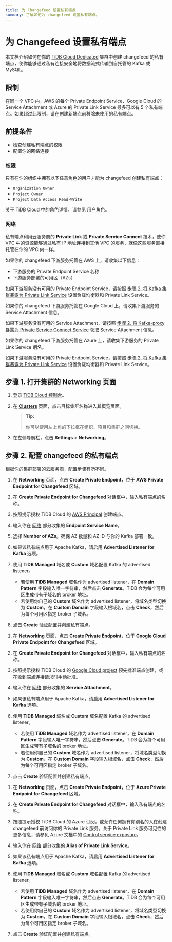 ```yaml
---
title: 为 Changefeed 设置私有端点
summary: 了解如何为 changefeed 设置私有端点。
---
```


# 为 Changefeed 设置私有端点

本文档介绍如何在你的 [TiDB Cloud Dedicated](/tidb-cloud/select-cluster-tier.md#tidb-cloud-dedicated) 集群中创建 changefeed 的私有端点，使你能够通过私有连接安全地将数据流式传输到自托管的 Kafka 或 MySQL。

## 限制

在同一个 VPC 内，AWS 的每个 Private Endpoint Service、Google Cloud 的 Service Attachment 或 Azure 的 Private Link Service 最多可以有 5 个私有端点。如果超过此限制，请在创建新端点前移除未使用的私有端点。

## 前提条件

- 检查创建私有端点的权限
- 配置你的网络连接

### 权限

只有在你的组织中拥有以下任意角色的用户才能为 changefeed 创建私有端点：

- `Organization Owner`
- `Project Owner`
- `Project Data Access Read-Write`

关于 TiDB Cloud 中的角色详情，请参见 [用户角色](/tidb-cloud/manage-user-access.md#user-roles)。

### 网络

私有端点利用云服务商的 **Private Link** 或 **Private Service Connect** 技术，使你 VPC 中的资源能够通过私有 IP 地址连接到其他 VPC 的服务，就像这些服务直接托管在你的 VPC 内一样。

<SimpleTab>
<div label="AWS">

如果你的 changefeed 下游服务托管在 AWS 上，请收集以下信息：

- 下游服务的 Private Endpoint Service 名称
- 下游服务部署的可用区（AZs）

如果下游服务没有可用的 Private Endpoint Service，请按照 [步骤 2. 将 Kafka 集群暴露为 Private Link Service](/tidb-cloud/setup-aws-self-hosted-kafka-private-link-service.md#step-2-expose-the-kafka-cluster-as-private-link-service) 设置负载均衡器和 Private Link Service。

</div>

<div label="Google Cloud">

如果你的 changefeed 下游服务托管在 Google Cloud 上，请收集下游服务的 Service Attachment 信息。

如果下游服务没有可用的 Service Attachment，请按照 [步骤 2. 将 Kafka-proxy 暴露为 Private Service Connect Service](/tidb-cloud/setup-self-hosted-kafka-private-service-connect.md#step-2-expose-kafka-proxy-as-private-service-connect-service) 获取 Service Attachment 信息。

</div>

<div label="Azure">

如果你的 changefeed 下游服务托管在 Azure 上，请收集下游服务的 Private Link Service 别名。

如果下游服务没有可用的 Private Endpoint Service，请按照 [步骤 2. 将 Kafka 集群暴露为 Private Link Service](/tidb-cloud/setup-azure-self-hosted-kafka-private-link-service.md#step-2-expose-the-kafka-cluster-as-private-link-service) 设置负载均衡器和 Private Link Service。

</div>
</SimpleTab>

## 步骤 1. 打开集群的 Networking 页面

1. 登录 [TiDB Cloud 控制台](https://tidbcloud.com/)。

2. 在 [**Clusters**](https://tidbcloud.com/project/clusters) 页面，点击目标集群名称进入其概览页面。

    > **Tip:**
    >
    > 你可以使用左上角的下拉框在组织、项目和集群之间切换。

3. 在左侧导航栏，点击 **Settings** > **Networking**。

## 步骤 2. 配置 changefeed 的私有端点

根据你的集群部署的云服务商，配置步骤有所不同。

<SimpleTab>
<div label="AWS">

1. 在 **Networking** 页面，点击 **Create Private Endpoint**，位于 **AWS Private Endpoint for Changefeed** 区域。
2. 在 **Create Private Endpoint for Changefeed** 对话框中，输入私有端点的名称。
3. 按照提示授权 TiDB Cloud 的 [AWS Principal](https://docs.aws.amazon.com/IAM/latest/UserGuide/reference_policies_elements_principal.html#principal-accounts) 创建端点。
4. 输入你在 [网络](#network) 部分收集的 **Endpoint Service Name**。
5. 选择 **Number of AZs**。确保 AZ 数量和 AZ ID 与你的 Kafka 部署一致。
6. 如果该私有端点用于 Apache Kafka，请启用 **Advertised Listener for Kafka** 选项。
7. 使用 **TiDB Managed** 域名或 **Custom** 域名配置 Kafka 的 advertised listener。

    - 若使用 **TiDB Managed** 域名作为 advertised listener，在 **Domain Pattern** 字段输入唯一字符串，然后点击 **Generate**。TiDB 会为每个可用区生成带有子域名的 broker 地址。
    - 若使用你自己的 **Custom** 域名作为 advertised listener，将域名类型切换为 **Custom**，在 **Custom Domain** 字段输入根域名，点击 **Check**，然后为每个可用区指定 broker 子域名。

8. 点击 **Create** 验证配置并创建私有端点。

</div>

<div label="Google Cloud">

1. 在 **Networking** 页面，点击 **Create Private Endpoint**，位于 **Google Cloud Private Endpoint for Changefeed** 区域。
2. 在 **Create Private Endpoint for Changefeed** 对话框中，输入私有端点的名称。
3. 按照提示授权 TiDB Cloud 的 [Google Cloud project](https://cloud.google.com/resource-manager/docs/creating-managing-projects) 预先批准端点创建，或在收到端点连接请求时手动批准。
4. 输入你在 [网络](#network) 部分收集的 **Service Attachment**。
5. 如果该私有端点用于 Apache Kafka，请启用 **Advertised Listener for Kafka** 选项。
6. 使用 **TiDB Managed** 域名或 **Custom** 域名配置 Kafka 的 advertised listener。

    - 若使用 **TiDB Managed** 域名作为 advertised listener，在 **Domain Pattern** 字段输入唯一字符串，然后点击 **Generate**。TiDB 会为每个可用区生成带有子域名的 broker 地址。
    - 若使用你自己的 **Custom** 域名作为 advertised listener，将域名类型切换为 **Custom**，在 **Custom Domain** 字段输入根域名，点击 **Check**，然后为每个可用区指定 broker 子域名。

7. 点击 **Create** 验证配置并创建私有端点。

</div>

<div label="Azure">

1. 在 **Networking** 页面，点击 **Create Private Endpoint**，位于 **Azure Private Endpoint for Changefeed** 区域。
2. 在 **Create Private Endpoint for Changefeed** 对话框中，输入私有端点的名称。
3. 按照提示授权 TiDB Cloud 的 Azure 订阅，或允许任何拥有你别名的人在创建 changefeed 前访问你的 Private Link 服务。关于 Private Link 服务可见性的更多信息，请参见 Azure 文档中的 [Control service exposure](https://learn.microsoft.com/en-us/azure/private-link/private-link-service-overview#control-service-exposure)。
4. 输入你在 [网络](#network) 部分收集的 **Alias of Private Link Service**。
5. 如果该私有端点用于 Apache Kafka，请启用 **Advertised Listener for Kafka** 选项。
6. 使用 **TiDB Managed** 域名或 **Custom** 域名配置 Kafka 的 advertised listener。

    - 若使用 **TiDB Managed** 域名作为 advertised listener，在 **Domain Pattern** 字段输入唯一字符串，然后点击 **Generate**。TiDB 会为每个可用区生成带有子域名的 broker 地址。
    - 若使用你自己的 **Custom** 域名作为 advertised listener，将域名类型切换为 **Custom**，在 **Custom Domain** 字段输入根域名，点击 **Check**，然后为每个可用区指定 broker 子域名。

7. 点击 **Create** 验证配置并创建私有端点。

</div>
</SimpleTab>
